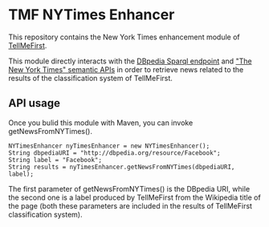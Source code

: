 # TMF NYTimes Enhancer

This repository contains the New York Times enhancement module of [TellMeFirst](https://github.com/TellMeFirst/TellMeFirst).

This module directly interacts with the [DBpedia Sparql endpoint](http://dbpedia.org/sparql) and ["The New York Times" semantic APIs](http://developer.nytimes.com/docs/semantic_api) in order to retrieve news related to the results of the classification system of TellMeFirst.

## API usage

Once you bulid this module with Maven, you can invoke getNewsFromNYTimes().

	NYTimesEnhancer nyTimesEnhancer = new NYTimesEnhancer();
	String dbpediaURI = "http://dbpedia.org/resource/Facebook";
	String label = "Facebook";
	String results = nyTimesEnhancer.getNewsFromNYTimes(dbpediaURI, label);

The first parameter of getNewsFromNYTimes() is the DBpedia URI, while the second one is a label produced by TellMeFirst from the Wikipedia title of the page (both these parameters are included in the results of TellMeFirst classification system).
